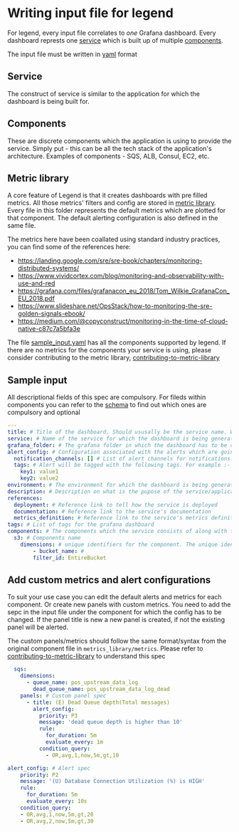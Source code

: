 # Writing input file for legend

For legend, every input file  correlates to _one_ Grafana dashboard. Every dashboard represts one
[service](#service) which is built up of multiple [components](#components).

The input file must be written in [yaml](#yaml) format

## Service

The construct of service is similar to the application for which the dashboard is being built for.

## Components

These are discrete components which the application is using to provide the service. Simply put - this can be all the tech stack of the application's architecture. Examples of components - SQS, ALB, Consul, EC2, etc. 

## Metric library

A core feature of Legend is that it creates dashboards with pre filled metrics. All those metrics' filters and config are stored in [metric library](../legend/metrics_library/metrics). Every file in this folder represents the default metrics which are plotted for that component. The default alerting configuration is also defined in the same file.

The metrics here have been coallated using standard industry practices, you can find some of the
references here:

* https://landing.google.com/sre/sre-book/chapters/monitoring-distributed-systems/
* https://www.vividcortex.com/blog/monitoring-and-observability-with-use-and-red
* https://grafana.com/files/grafanacon_eu_2018/Tom_Wilkie_GrafanaCon_EU_2018.pdf
* https://www.slideshare.net/OpsStack/how-to-monitoring-the-sre-golden-signals-ebook/
* https://medium.com/@copyconstruct/monitoring-in-the-time-of-cloud-native-c87c7a5bfa3e

The file [sample_input.yaml](../sample-input.yaml) has all the components supported by legend.
If there are no metrics for the components your service is using, please consider contributing to the
metric library, [contributing-to-metric-library](../docs/contributing-to-metric-library.md)

## Sample input

All descriptional fields of this spec are compulsory. For fileds within components you can refer to the [schema](../legend/metrics_library/metrics_schema.py) to find out which ones are compulsory and optional

```yaml
---
title: # Title of the dashboard. Should ususally be the service name. While creating the title in Grafana, this is appended with the environment filed mentioned below
service: # Name of the service for which the dashboard is being generated. For all the alerts in this dashboard, a tag og_servce:<service> will be created which is further used for associating alerts from this dashabord to a particular service in opsgenie 
grafana_folder: # The grafana folder in which the dashboard has to be created. If the folder is not present in Grafana, Legend creates it
alert_config: # Configuration associated with the alerts which are going to be setup for the respective panels.
  notification_channels: [] # List of alert channels for notifications. These have to be present in Grafana from before. For example:  "service-opsgenie", "pagerduty"
  tags: # Alert will be tagged with the following tags. For example :- Priority: P2
    key1: value1 
    key2: value2
environment: # The environment for which the dashboard is being generated for
description: # Description on what is the pupose of the service/application
references:
  deployment: # Reference link to tell how the service is deployed
  documentation: # Reference link to the service's documentation
  metrics_definition: # Reference link to the service's metrics definition
tags: # List of tags for the grafana dashboard
components: # The components which the service consists of along with the identifiers
  s3: # Components name
    dimensions: # unique identifiers for the component. The unique identifiers for the component can be seen in the sample input file or in the schema. 
        - bucket_name: #
        filter_id: EntireBucket
```

## Add custom metrics and alert configurations

To suit your use case you can edit the default alerts and metrics for each component. Or create new
panels with custom metrics. You need to add the sepc in the input file under the component for which the config has to be changed. If the panel title is new a new panel is created, if not the existing panel will be alerted.

The custom panels/metrics should follow the same format/syntax from the original component file in `metrics_library/metrics`. Please refer to [contributing-to-metric-library](../docs/contributing-to-metric-library.md) to understand this spec

```yaml
  sqs:
    dimensions:
      - queue_name: pos_upstream_data_log
        dead_queue_name: pos_upstream_data_log_dead
    panels: # Custom panel spec
      - title: (E) Dead Queue depth(Total messages)
        alert_config:
          priority: P3
          message: 'dead queue depth is higher than 10'
          rule:
            for_duration: 5m
            evaluate_every: 1m
          condition_query:
            - OR,avg,1,now,5m,gt,10
```

```yaml
alert_config: # Alert spec
    priority: P2
    message: '(U) Database Connection Utilization (%) is HIGH'
    rule:
      for_duration: 5m
      evaluate_every: 10s
    condition_query:
    - OR,avg,1,now,5m,gt,20
    - OR,avg,2,now,5m,gt,30
```
